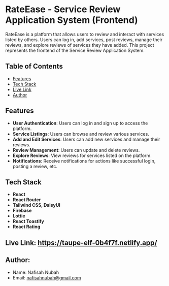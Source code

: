 # RateEase - Service Review Application System (Frontend)

RateEase is a platform that allows users to review and interact with services listed by others. Users can log in, add services, post reviews, manage their reviews, and explore reviews of services they have added. This project represents the frontend of the Service Review Application System.

## Table of Contents
- [Features](#features)
- [Tech Stack](#tech-stack)
- [Live Link](#live-link)
- [Author](#author)

## Features
- **User Authentication**: Users can log in and sign up to access the platform.
- **Service Listings**: Users can browse and review various services.
- **Add and Edit Services**: Users can add new services and manage their reviews.
- **Review Management**: Users can update and delete reviews.
- **Explore Reviews**: View reviews for services listed on the platform.
- **Notifications**: Receive notifications for actions like successful login, posting a review, etc.

## Tech Stack
- **React**
- **React Router**
- **Tailwind CSS, DaisyUI**
- **Firebase**
- **Lottie**
- **React Toastify**
- **React Rating**

## Live Link: https://taupe-elf-0b4f7f.netlify.app/

## Author:
- Name: Nafisah Nubah
- Email: nafisahnubah@gmail.com